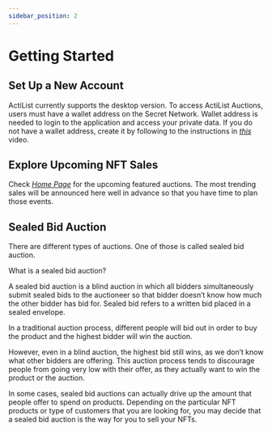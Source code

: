 ```yaml
---
sidebar_position: 2
---
```


# Getting Started

## Set Up a New Account

ActiList currently supports the desktop version. To access ActiList Auctions, users must have a wallet address on the Secret Network. Wallet address is needed to login to the application and access your private data. If you do not have a wallet address, create it by following to the instructions in *<a href="https://www.youtube.com/watch?v=HgFWNJdD7-U&t=10s" target="_blank">this</a>* video.

## Explore Upcoming NFT Sales

Check *<a href="https://test.actilist.io/auctions/upcoming" target="_blank">Home Page</a>* for the upcoming featured auctions. The most trending sales will be announced here well in advance so that you have time to plan those events. 

## Sealed Bid Auction

There are different types of auctions. One of those is called sealed bid auction. 

What is a sealed bid auction? 

A sealed bid auction is a blind auction in which all bidders simultaneously submit sealed bids to the auctioneer so that bidder doesn’t know how much the other bidder has bid for. Sealed bid refers to a written bid placed in a sealed envelope.

In a traditional auction process, different people will bid out in order to buy the product and the highest bidder will win the auction.  

However, even in a blind auction, the highest bid still wins, as we don’t know what other bidders are offering. This auction process tends to discourage people from going very low with their offer, as they actually want to win the product or the auction.

In some cases, sealed bid auctions can actually drive up the amount that people offer to spend on products. Depending on the particular NFT products or type of customers that you are looking for, you may decide that a sealed bid auction is the way for you to sell your NFTs.


<!-- ![Intro banner](./sealed-bid-auction.png) -->

